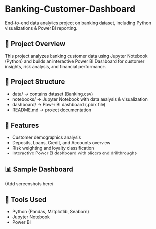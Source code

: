 # Banking-Customer-Dashboard
End-to-end data analytics project on banking dataset, including Python visualizations &amp; Power BI reporting.

## 📌 Project Overview
This project analyzes banking customer data using Jupyter Notebook (Python) 
and builds an interactive Power BI Dashboard for customer insights, risk analysis, and financial performance.

## 📂 Project Structure
- data/ → contains dataset (Banking.csv)
- notebooks/ → Jupyter Notebook with data analysis & visualization
- dashboard/ → Power BI dashboard (.pbix file)
- README.md → project documentation

## 🚀 Features
- Customer demographics analysis
- Deposits, Loans, Credit, and Accounts overview
- Risk weighting and loyalty classification
- Interactive Power BI dashboard with slicers and drillthroughs

## 📊 Sample Dashboard
(Add screenshots here)

## 🔧 Tools Used
- Python (Pandas, Matplotlib, Seaborn)
- Jupyter Notebook
- Power BI

